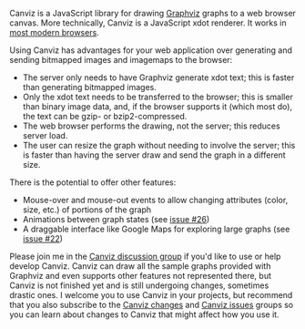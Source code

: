 Canviz is a JavaScript library for drawing [Graphviz](http://www.graphviz.org/) graphs to a web browser canvas. More technically, Canviz is a JavaScript xdot renderer. It works in [most modern browsers](Browsers.md).

Using Canviz has advantages for your web application over generating and sending bitmapped images and imagemaps to the browser:

  * The server only needs to have Graphviz generate xdot text; this is faster than generating bitmapped images.
  * Only the xdot text needs to be transferred to the browser; this is smaller than binary image data, and, if the browser supports it (which most do), the text can be gzip- or bzip2-compressed.
  * The web browser performs the drawing, not the server; this reduces server load.
  * The user can resize the graph without needing to involve the server; this is faster than having the server draw and send the graph in a different size.

There is the potential to offer other features:

  * Mouse-over and mouse-out events to allow changing attributes (color, size, etc.) of portions of the graph
  * Animations between graph states (see [issue #26](https://code.google.com/p/canviz/issues/detail?id=#26))
  * A draggable interface like Google Maps for exploring large graphs (see [issue #22](https://code.google.com/p/canviz/issues/detail?id=#22))

Please join me in the [Canviz discussion group](http://groups.google.com/group/canviz) if you'd like to use or help develop Canviz. Canviz can draw all the sample graphs provided with Graphviz and even supports other features not represented there, but Canviz is not finished yet and is still undergoing changes, sometimes drastic ones. I welcome you to use Canviz in your projects, but recommend that you also subscribe to the [Canviz changes](http://groups.google.com/group/canviz-changes) and [Canviz issues](http://groups.google.com/group/canviz-issues) groups so you can learn about changes to Canviz that might affect how you use it.